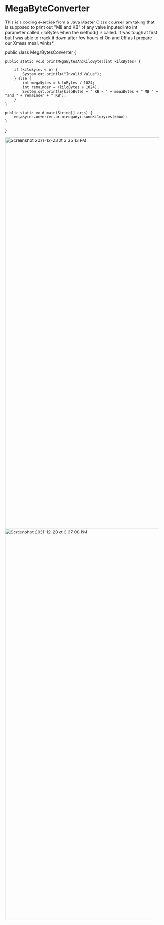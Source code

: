 # MegaByteConverter
This is a coding exercise from a Java Master Class course I am taking that is supposed to print out "MB and KB" of any value inputed into int parameter called  kiloBytes when the method() is called. It was tough at first but I was able to crack it down after few hours of On and Off as I prepare our Xmass meal.  winks* 


public class MegaBytesConverter {

    public static void printMegaBytesAndKiloBytes(int kiloBytes) {

        if (kiloBytes < 0) {
            System.out.println("Invalid Value");
        } else {
            int megaBytes = kiloBytes / 1024;
            int remainder = (kiloBytes % 1024);
            System.out.println(kiloBytes + " KB = " + megaBytes + " MB " + "and " + remainder + " KB");
        }
    }

    public static void main(String[] args) {
        MegaBytesConverter.printMegaBytesAndKiloBytes(6000);
    }

}


<img width="1280" alt="Screenshot 2021-12-23 at 3 35 13 PM" src="https://user-images.githubusercontent.com/96517341/147262233-399c203e-b76b-49e3-92cf-dd6fdef22f86.png">
<img width="1279" alt="Screenshot 2021-12-23 at 3 37 08 PM" src="https://user-images.githubusercontent.com/96517341/147262250-b18415a3-7607-4a4b-be77-e43f7988db04.png">


